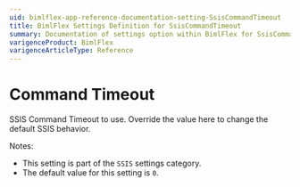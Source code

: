 ```yaml
---
uid: bimlflex-app-reference-documentation-setting-SsisCommandTimeout
title: BimlFlex Settings Definition for SsisCommandTimeout
summary: Documentation of settings option within BimlFlex for SsisCommandTimeout
varigenceProduct: BimlFlex
varigenceArticleType: Reference
---
```


# Command Timeout

SSIS Command Timeout to use. Override the value here to change the default SSIS behavior.

Notes:
* This setting is part of the `SSIS` settings category.
* The default value for this setting is `0`.